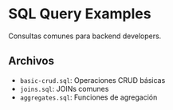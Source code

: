 # SQL Query Examples

Consultas comunes para backend developers.

## Archivos

- `basic-crud.sql`: Operaciones CRUD básicas
- `joins.sql`: JOINs comunes
- `aggregates.sql`: Funciones de agregación
